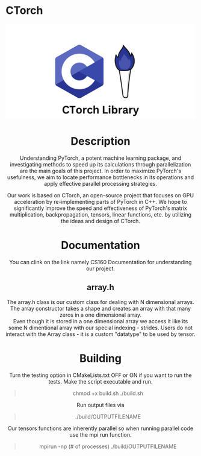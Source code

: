 # CTorch
<a name="top"></a>
<div align="center">
<img src = "./src/images/CTorch_Library.png">

# Description
Understanding PyTorch, a potent machine learning package, and investigating methods to speed up its calculations through parallelization are the main goals of this project. In order to maximize PyTorch's usefulness, we aim to locate performance bottlenecks in its operations and apply effective parallel processing strategies.

Our work is based on CTorch, an open-source project that focuses on GPU acceleration by re-implementing parts of PyTorch in C++. We hope to significantly improve the speed and effectiveness of PyTorch's matrix multiplication, backpropagation, tensors, linear functions, etc. by utilizing the ideas and design of CTorch.

# Documentation
You can clink on the link namely CS160 Documentation for understanding our project.

## array.h
The array.h class is our custom class for dealing with N dimensional arrays.\
The array constructor takes a shape and creates an array with that many zeros in a one dimensional array.\
Even though it is stored in a one dimensional array we access it like its some N dimentional array with our special indexing - strides. Users do not interact with the Array class - it is a custom "datatype" to be used by tensor.


# Building
Turn the testing option in CMakeLists.txt OFF or ON if you want to run the tests. Make the script executable and run.
> chmod +x build.sh
> ./build.sh


Run output files via
>./build/OUTPUTFILENAME

Our tensors functions are inherently parallel so when running parallel code use the mpi run function.
>mpirun -np (# of processes) ./build/OUTPUTFILENAME
